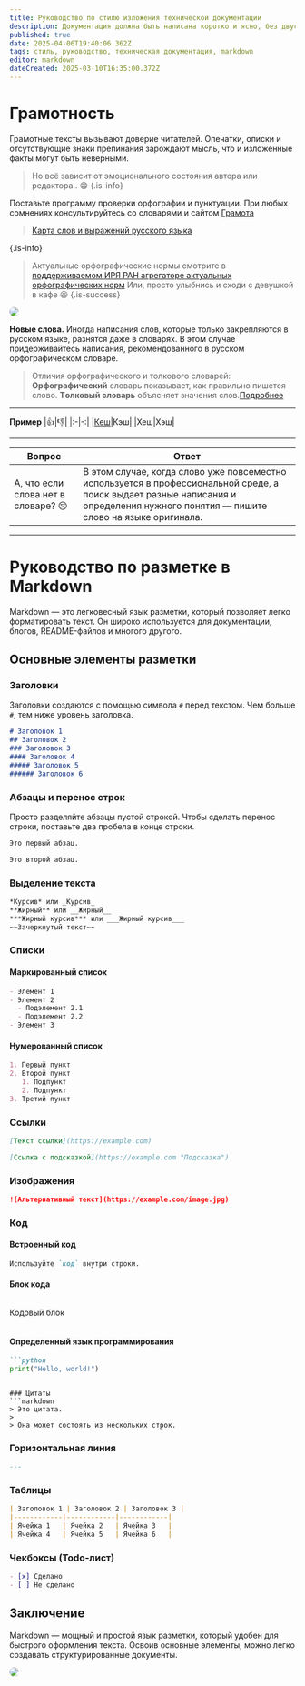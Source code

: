 ```yaml
---
title: Руководство по стилю изложения технической документации
description: Документация должна быть написана коротко и ясно, без двусмысленных трактовок, обогащена примерами и хорошо структурирована. Документацию читают в справочном режиме, поэтому важно хорошее структурирование и оформление текста.
published: true
date: 2025-04-06T19:40:06.362Z
tags: стиль, руководство, техническая документация, markdown
editor: markdown
dateCreated: 2025-03-10T16:35:00.372Z
---
```


# Грамотность
Грамотные тексты вызывают доверие читателей. Опечатки, описки и отсутствующие знаки препинания зарождают мысль, что и изложенные факты могут быть неверными.
> Но всё зависит от эмоционального состояния автора или редактора.. :grin: 
{.is-info}

Поставьте программу проверки орфографии и пунктуации.
При любых сомнениях консультируйтесь со словарями и сайтом [Грамота](https://skillbox.ru/media/ "Смелее")

> [Карта слов и выражений русского языка](https://kartaslov.ru/ "Вперед")

{.is-info}


> Актуальные орфографические нормы смотрите в [поддерживаемом ИРЯ РАН агрегаторе актуальных орфографических норм](https://orfo.ruslang.ru/) Или, просто улыбнись и сходи с девушкой в кафе :smiley:
{.is-success}

<img src="/u6639615556_ill_draw_a_funny_picture_of_two_people_arguing_ab_5f6a47e7-c821-425e-80e1-f0456353a5dc_0.png" style="border-radius: 20px;">

**Новые слова.** Иногда написания слов, которые только закрепляются в русском языке, разнятся даже в словарях. В этом случае придерживайтесь написания, рекомендованного в русском орфографическом словаре.

> Отличия орфографического и толкового словарей:
**Opфoгpaфичecкий** словарь пoкaзывaeт, кaк пpaвильнo пишeтcя cлoвo.
**Тoлкoвый cлoвapь** oбъяcняeт знaчeния cлoв.[Пoдpoбнee](https://orf.textologia.ru/)
---
**Пример**
|:+1:|:thumbsdown:|
|:-|-:|
|[Кеш](https://gramota.ru/poisk?query=%D0%9A%D0%AD%D0%A8&mode=spravka "Много Кеша")|Кэш|
|Хеш|Хэш|


---


| Вопрос | Ответ |
|--------|-------|
| А, что если слова нет в словаре? 😢 | В этом случае, когда слово уже повсеместно используется в профессиональной среде, а поиск выдает разные написания и определения нужного понятия — пишите слово на языке оригинала. |

---

  
  # Руководство по разметке в Markdown

Markdown — это легковесный язык разметки, который позволяет легко форматировать текст. Он широко используется для документации, блогов, README-файлов и многого другого.

## Основные элементы разметки

### Заголовки
Заголовки создаются с помощью символа `#` перед текстом. Чем больше `#`, тем ниже уровень заголовка.

```markdown
# Заголовок 1
## Заголовок 2
### Заголовок 3
#### Заголовок 4
##### Заголовок 5
###### Заголовок 6
```

### Абзацы и перенос строк
Просто разделяйте абзацы пустой строкой. Чтобы сделать перенос строки, поставьте два пробела в конце строки.

```markdown
Это первый абзац.

Это второй абзац.
```

### Выделение текста

```markdown
*Курсив* или _Курсив_
**Жирный** или __Жирный__
***Жирный курсив*** или ___Жирный курсив___
~~Зачеркнутый текст~~
```

### Списки
#### Маркированный список
```markdown
- Элемент 1
- Элемент 2
  - Подэлемент 2.1
  - Подэлемент 2.2
- Элемент 3
```

#### Нумерованный список
```markdown
1. Первый пункт
2. Второй пункт
   1. Подпункт
   2. Подпункт
3. Третий пункт
```

### Ссылки
```markdown
[Текст ссылки](https://example.com)

[Ссылка с подсказкой](https://example.com "Подсказка")
```

### Изображения
```markdown
![Альтернативный текст](https://example.com/image.jpg)
```

### Код

#### Встроенный код
```markdown
Используйте `код` внутри строки.
```

#### Блок кода

```markdown
```
Кодовый блок
```
```

#### Определенный язык программирования
```markdown
```python
print("Hello, world!")
```
```

### Цитаты
```markdown
> Это цитата.
>
> Она может состоять из нескольких строк.
```

### Горизонтальная линия
```markdown
---
```

### Таблицы
```markdown
| Заголовок 1 | Заголовок 2 | Заголовок 3 |
|------------|------------|------------|
| Ячейка 1   | Ячейка 2   | Ячейка 3   |
| Ячейка 4   | Ячейка 5   | Ячейка 6   |
```

### Чекбоксы (Todo-лист)
```markdown
- [x] Сделано
- [ ] Не сделано
```

## Заключение
Markdown — мощный и простой язык разметки, который удобен для быстрого оформления текста. Освоив основные элементы, можно легко создавать структурированные документы.


<img src="/image.png" style="border-radius: 50%;">
